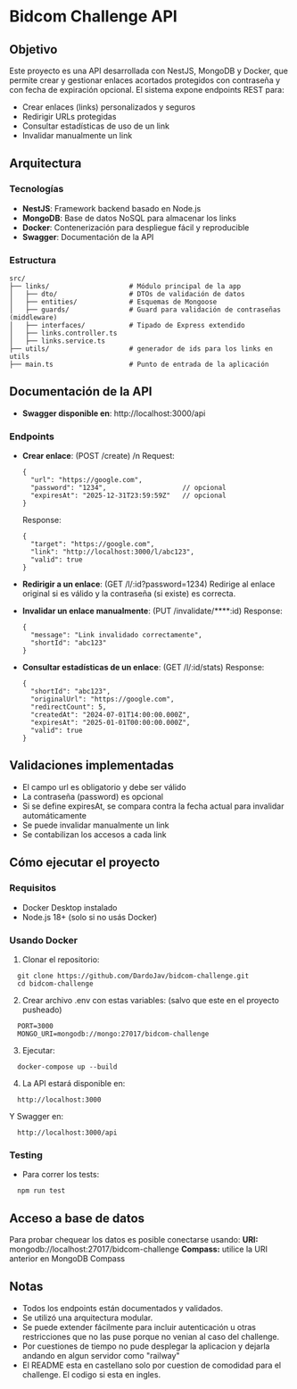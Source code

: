 # Bidcom Challenge API

## Objetivo

Este proyecto es una API desarrollada con NestJS, MongoDB y Docker, que permite crear y gestionar enlaces acortados protegidos con contraseña y con fecha de expiración opcional. 
El sistema expone endpoints REST para:
* Crear enlaces (links) personalizados y seguros
* Redirigir URLs protegidas
* Consultar estadísticas de uso de un link
* Invalidar manualmente un link

## Arquitectura
### Tecnologías

- **NestJS**: Framework backend basado en Node.js
- **MongoDB**: Base de datos NoSQL para almacenar los links
- **Docker**: Contenerización para despliegue fácil y reproducible
- **Swagger**: Documentación de la API

### Estructura
```
src/
├── links/                    # Módulo principal de la app
│   ├── dto/                  # DTOs de validación de datos
│   ├── entities/             # Esquemas de Mongoose
│   ├── guards/               # Guard para validación de contraseñas (middleware)
│   ├── interfaces/           # Tipado de Express extendido
│   ├── links.controller.ts
│   ├── links.service.ts
├── utils/                    # generador de ids para los links en utils
├── main.ts                   # Punto de entrada de la aplicación
```

## Documentación de la API
* **Swagger disponible en**: http://localhost:3000/api

### Endpoints
* **Crear enlace**: (POST /create)
  /n Request:
    ```
    {
      "url": "https://google.com",
      "password": "1234",                   // opcional
      "expiresAt": "2025-12-31T23:59:59Z"   // opcional
    }
    ```
  Response:
    ```
    {
      "target": "https://google.com",
      "link": "http://localhost:3000/l/abc123",
      "valid": true
    }
    ```

* **Redirigir a un enlace**: (GET /l/:id?password=1234)
  Redirige al enlace original si es válido y la contraseña (si existe) es correcta.

* **Invalidar un enlace manualmente**: (PUT /invalidate/****:id)
  Response:
    ```
    {
      "message": "Link invalidado correctamente",
      "shortId": "abc123"
    }
    ```

* **Consultar estadísticas de un enlace**: (GET /l/:id/stats)
  Response:
    ```
    {
      "shortId": "abc123",
      "originalUrl": "https://google.com",
      "redirectCount": 5,
      "createdAt": "2024-07-01T14:00:00.000Z",
      "expiresAt": "2025-01-01T00:00:00.000Z",
      "valid": true
    }
    ```

## Validaciones implementadas
* El campo url es obligatorio y debe ser válido
* La contraseña (password) es opcional
* Si se define expiresAt, se compara contra la fecha actual para invalidar automáticamente
* Se puede invalidar manualmente un link
* Se contabilizan los accesos a cada link

## Cómo ejecutar el proyecto
### Requisitos
* Docker Desktop instalado
* Node.js 18+ (solo si no usás Docker)

### Usando Docker
1. Clonar el repositorio:
```
  git clone https://github.com/DardoJav/bidcom-challenge.git
  cd bidcom-challenge
```

2. Crear archivo .env con estas variables: (salvo que este en el proyecto pusheado)
```
  PORT=3000
  MONGO_URI=mongodb://mongo:27017/bidcom-challenge
```

3. Ejecutar:
```
  docker-compose up --build
```

4. La API estará disponible en:
```
  http://localhost:3000
```
  Y Swagger en:
```
  http://localhost:3000/api
```

### Testing
* Para correr los tests:
```
  npm run test
```

## Acceso a base de datos
Para probar chequear los datos es posible conectarse usando:
**URI:** mongodb://localhost:27017/bidcom-challenge
**Compass:** utilice la URI anterior en MongoDB Compass

## Notas
* Todos los endpoints están documentados y validados.
* Se utilizó una arquitectura modular.
* Se puede extender fácilmente para incluir autenticación u otras restricciones que no las puse porque no venian al caso del challenge.
* Por cuestiones de tiempo no pude desplegar la aplicacion y dejarla andando en algun servidor como "railway"
* El README esta en castellano solo por cuestion de comodidad para el challenge. El codigo si esta en ingles.
